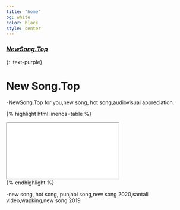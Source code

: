 ```yaml
---
title: "home"
bg: white
color: black
style: center
---
```


### [*NewSong.Top*]({{site.source_link}})
{: .text-purple}

<span class="fa-stack subtlecircle" style="font-size:100px; background:rgba(255,166,0,0.1)">
  <i class="fa fa-circle fa-stack-2x text-white"></i>
  <i class="fa fa-bicycle fa-stack-1x text-orange"></i>
</span>

# New Song.Top

-NewSong.Top for you,new song, hot song,audiovisual appreciation.

{% highlight html linenos=table %}
<div class="icontain">
  <iframe src="//www.youtube.com/embed/UexhvBe80mA?list=PLCFeIePKw9jD2S4k0TdVEyv38GGKAXbqV" allowfullscreen></iframe>
</div>
{% endhighlight %}

-new song, hot song, punjabi song,new song 2020,santali video,wapking,new song 2019

 